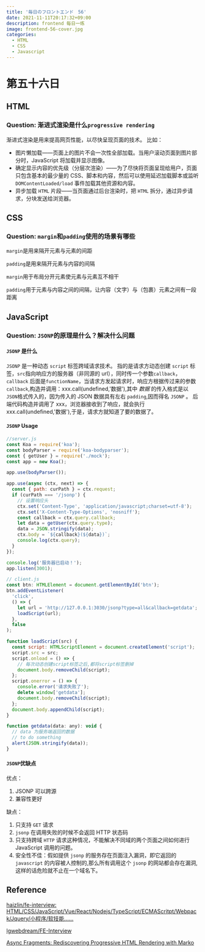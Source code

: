 ```yaml
---
title: '毎日のフロントエンド　56'
date: 2021-11-11T20:17:32+09:00
description: frontend 每日一练
image: frontend-56-cover.jpg
categories:
  - HTML
  - CSS
  - Javascript
---
```


# 第五十六日

## HTML

### **Question:** 渐进式渲染是什么`progressive rendering`

渐进式渲染是用来提高网页性能，以尽快呈现页面的技术。
比如：

- 图片懒加载——页面上的图片不会一次性全部加载。当用户滚动页面到图片部分时，JavaScript 将加载并显示图像。
- 确定显示内容的优先级（分层次渲染）——为了尽快将页面呈现给用户，页面只包含基本的最少量的 CSS、脚本和内容，然后可以使用延迟加载脚本或监听 `DOMContentLoaded/load` 事件加载其他资源和内容。
- 异步加载 `HTML` 片段——当页面通过后台渲染时，把 `HTML` 拆分，通过异步请求，分块发送给浏览器。

## CSS

### **Question:** `margin`和`padding`使用的场景有哪些

`margin`是用来隔开元素与元素的间距

`padding`是用来隔开元素与内容的间隔

`margin`用于布局分开元素使元素与元素互不相干

`padding`用于元素与内容之间的间隔，让内容（文字）与（包裹）元素之间有一段距离

## JavaScript

### **Question:** `JSONP`的原理是什么？解决什么问题

#### `JSONP` 是什么

`JSONP` 是一种动态 `script` 标签跨域请求技术。
指的是请求方动态创建 `script` 标签，`src`指向响应方的服务器（非同源的 url），同时传一个参数`callback`，
`callback` 后面是`functionName`，当请求方发起请求时，响应方根据传过来的参数`callback`,构造并调用：xxx.call(undefined,'数据'),其中 _数据_ 的传入格式是以`JSON`格式传入的，因为传入的 JSON 数据具有左右 `padding`,因而得名 `JSONP` 。
后端代码构造并调用了 xxx，浏览器接收到了响应，就会执行 xxx.call(undefined,'数据'),于是，请求方就知道了要的数据了。

#### `JSONP` Usage

```js
//server.js
const Koa = require('koa');
const bodyParser = require('koa-bodyparser');
const { getUser } = require('./mock');
const app = new Koa();

app.use(bodyParser());

app.use(async (ctx, next) => {
  const { path: curPath } = ctx.request;
  if (curPath === '/jsonp') {
    // 设置响应头
    ctx.set('Content-Type', 'application/javascript;charset=utf-8');
    ctx.set('X-Content-Type-Options', 'nosniff');
    const callback = ctx.query.callback;
    let data = getUser(ctx.query.type);
    data = JSON.stringify(data);
    ctx.body = `${callback}(${data})`;
    console.log(ctx.query);
  }
});

console.log('服务器已启动！');
app.listen(3001);
```

```js
// client.js
const btn: HTMLElement = document.getElementById('btn');
btn.addEventListener(
  'click',
  () => {
    let url = 'http://127.0.0.1:3030/jsonp?type=all&callback=getdata';
    loadScript(url);
  },
  false
);

function loadScript(src) {
  const script: HTMLScriptElement = document.createElement('script');
  script.src = src;
  script.onload = () => {
    // 每次动态创建script标签之后,都将script标签删掉
    document.body.removeChild(script);
  };
  script.onerror = () => {
    console.error('请求失败了');
    delete window['getdata'];
    document.body.removeChild(script);
  };
  document.body.appendChild(script);
}

function getdata(data: any): void {
  // data 为服务端返回的数据
  // to do something
  alert(JSON.stringify(data));
}
```

#### `JSONP`优缺点

优点：

1. JSONP 可以跨源
2. 兼容性更好

缺点：

1. 只支持 `GET` 请求
2. `jsonp` 在调用失败的时候不会返回 HTTP 状态码
3. 只支持跨域 `HTTP` 请求这种情况，不能解决不同域的两个页面之间如何进行 JavaScript 调用的问题。
4. 安全性不佳：假如提供 `jsonp` 的服务存在页面注入漏洞，即它返回的 `javascript` 的内容被人控制的,那么所有调用这个 `jsonp` 的网站都会存在漏洞,这样的话危险就不止在一个域名下。

## Reference

[haizlin/fe-interview: HTML/CSS/JavaScript/Vue/React/Nodejs/TypeScript/ECMAScritpt/Webpack/Jquery/小程序/软技能……](https://github.com/haizlin/fe-interview)

[lgwebdream/FE-Interview ](https://github.com/lgwebdream/FE-Interview)

[Async Fragments: Rediscovering Progressive HTML Rendering with Marko](https://tech.ebayinc.com/engineering/async-fragments-rediscovering-progressive-html-rendering-with-marko/)
